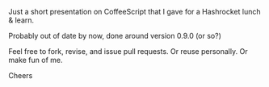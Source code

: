 Just a short presentation on CoffeeScript that I gave for a Hashrocket lunch &
learn.

Probably out of date by now, done around version 0.9.0 (or so?)

Feel free to fork, revise, and issue pull requests. Or reuse personally. Or
make fun of me.

Cheers
